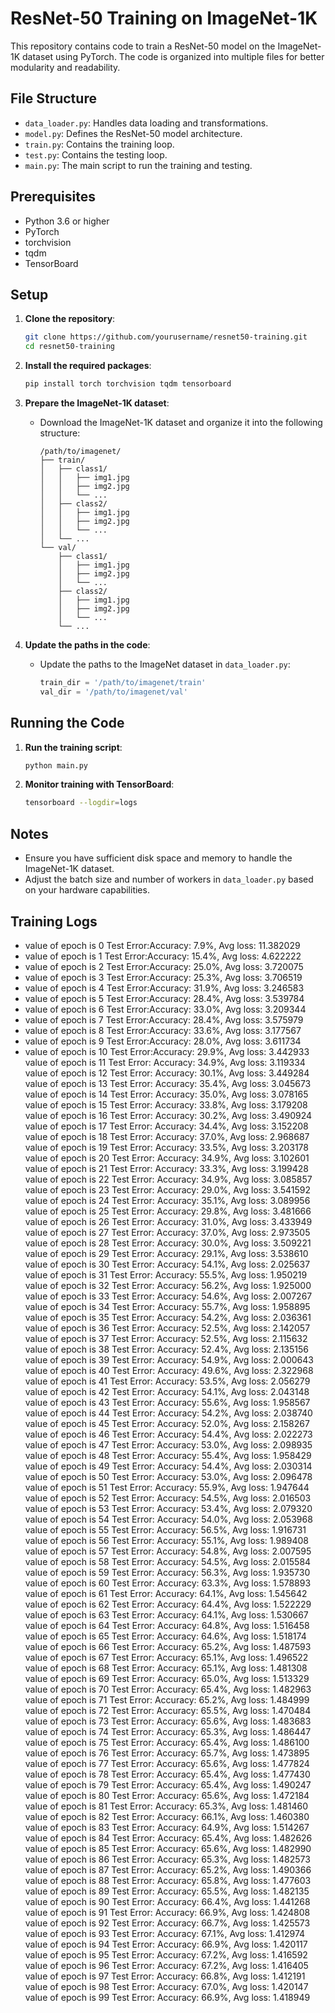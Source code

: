 # ResNet-50 Training on ImageNet-1K

This repository contains code to train a ResNet-50 model on the ImageNet-1K dataset using PyTorch. The code is organized into multiple files for better modularity and readability.

## File Structure

- `data_loader.py`: Handles data loading and transformations.
- `model.py`: Defines the ResNet-50 model architecture.
- `train.py`: Contains the training loop.
- `test.py`: Contains the testing loop.
- `main.py`: The main script to run the training and testing.

## Prerequisites

- Python 3.6 or higher
- PyTorch
- torchvision
- tqdm
- TensorBoard

## Setup

1. **Clone the repository**:
    ```sh
    git clone https://github.com/yourusername/resnet50-training.git
    cd resnet50-training
    ```

2. **Install the required packages**:
    ```sh
    pip install torch torchvision tqdm tensorboard
    ```

3. **Prepare the ImageNet-1K dataset**:
    - Download the ImageNet-1K dataset and organize it into the following structure:
      ```
      /path/to/imagenet/
      ├── train/
      │   ├── class1/
      │   │   ├── img1.jpg
      │   │   ├── img2.jpg
      │   │   └── ...
      │   ├── class2/
      │   │   ├── img1.jpg
      │   │   ├── img2.jpg
      │   │   └── ...
      │   └── ...
      └── val/
          ├── class1/
          │   ├── img1.jpg
          │   ├── img2.jpg
          │   └── ...
          ├── class2/
          │   ├── img1.jpg
          │   ├── img2.jpg
          │   └── ...
          └── ...
      ```

4. **Update the paths in the code**:
    - Update the paths to the ImageNet dataset in `data_loader.py`:
      ```python
      train_dir = '/path/to/imagenet/train'
      val_dir = '/path/to/imagenet/val'
      ```

## Running the Code

1. **Run the training script**:
    ```sh
    python main.py
    ```

2. **Monitor training with TensorBoard**:
    ```sh
    tensorboard --logdir=logs
    ```

## Notes

- Ensure you have sufficient disk space and memory to handle the ImageNet-1K dataset.
- Adjust the batch size and number of workers in `data_loader.py` based on your hardware capabilities.

## Training Logs

- value of epoch is 0 Test Error:Accuracy: 7.9%, Avg loss: 11.382029
- value of epoch is 1 Test Error:Accuracy: 15.4%, Avg loss: 4.622222
- value of epoch is 2 Test Error:Accuracy: 25.0%, Avg loss: 3.720075
- value of epoch is 3 Test Error:Accuracy: 25.3%, Avg loss: 3.706519
- value of epoch is 4 Test Error:Accuracy: 31.9%, Avg loss: 3.246583
- value of epoch is 5 Test Error:Accuracy: 28.4%, Avg loss: 3.539784
- value of epoch is 6 Test Error:Accuracy: 33.0%, Avg loss: 3.209344
- value of epoch is 7 Test Error:Accuracy: 28.4%, Avg loss: 3.575979
- value of epoch is 8 Test Error:Accuracy: 33.6%, Avg loss: 3.177567
- value of epoch is 9 Test Error:Accuracy: 28.0%, Avg loss: 3.611734
- value of epoch is 10 Test Error:Accuracy: 29.9%, Avg loss: 3.442933
value of epoch is 11
Test Error:
Accuracy: 34.9%, Avg loss: 3.119334
value of epoch is 12
Test Error:
Accuracy: 30.1%, Avg loss: 3.449284
value of epoch is 13
Test Error:
Accuracy: 35.4%, Avg loss: 3.045673
value of epoch is 14
Test Error:
Accuracy: 35.0%, Avg loss: 3.078165
value of epoch is 15
Test Error:
Accuracy: 33.8%, Avg loss: 3.179208
value of epoch is 16
Test Error:
Accuracy: 30.2%, Avg loss: 3.490924
value of epoch is 17
Test Error:
Accuracy: 34.4%, Avg loss: 3.152208
value of epoch is 18
Test Error:
Accuracy: 37.0%, Avg loss: 2.968687
value of epoch is 19
Test Error:
Accuracy: 33.5%, Avg loss: 3.203178
value of epoch is 20
Test Error:
Accuracy: 34.9%, Avg loss: 3.102601
value of epoch is 21
Test Error:
Accuracy: 33.3%, Avg loss: 3.199428
value of epoch is 22
Test Error:
Accuracy: 34.9%, Avg loss: 3.085857
value of epoch is 23
Test Error:
Accuracy: 29.0%, Avg loss: 3.541592
value of epoch is 24
Test Error:
Accuracy: 35.1%, Avg loss: 3.089956
value of epoch is 25
Test Error:
Accuracy: 29.8%, Avg loss: 3.481666
value of epoch is 26
Test Error:
Accuracy: 31.0%, Avg loss: 3.433949
value of epoch is 27
Test Error:
Accuracy: 37.0%, Avg loss: 2.973505
value of epoch is 28
Test Error:
Accuracy: 30.0%, Avg loss: 3.509221
value of epoch is 29
Test Error:
Accuracy: 29.1%, Avg loss: 3.538610
value of epoch is 30
Test Error:
Accuracy: 54.1%, Avg loss: 2.025637
value of epoch is 31
Test Error:
Accuracy: 55.5%, Avg loss: 1.950219
value of epoch is 32
Test Error:
Accuracy: 56.2%, Avg loss: 1.925000
value of epoch is 33
Test Error:
Accuracy: 54.6%, Avg loss: 2.007267
value of epoch is 34
Test Error:
Accuracy: 55.7%, Avg loss: 1.958895
value of epoch is 35
Test Error:
Accuracy: 54.2%, Avg loss: 2.036361
value of epoch is 36
Test Error:
Accuracy: 52.5%, Avg loss: 2.142057
value of epoch is 37
Test Error:
Accuracy: 52.5%, Avg loss: 2.115632
value of epoch is 38
Test Error:
Accuracy: 52.4%, Avg loss: 2.135156
value of epoch is 39
Test Error:
Accuracy: 54.9%, Avg loss: 2.000643
value of epoch is 40
Test Error:
Accuracy: 49.6%, Avg loss: 2.322968
value of epoch is 41
Test Error:
Accuracy: 53.5%, Avg loss: 2.056279
value of epoch is 42
Test Error:
Accuracy: 54.1%, Avg loss: 2.043148
value of epoch is 43
Test Error:
Accuracy: 55.6%, Avg loss: 1.958567
value of epoch is 44
Test Error:
Accuracy: 54.2%, Avg loss: 2.038740
value of epoch is 45
Test Error:
Accuracy: 52.0%, Avg loss: 2.158267
value of epoch is 46
Test Error:
Accuracy: 54.4%, Avg loss: 2.022273
value of epoch is 47
Test Error:
Accuracy: 53.0%, Avg loss: 2.098935
value of epoch is 48
Test Error:
Accuracy: 55.4%, Avg loss: 1.958429
value of epoch is 49
Test Error:
Accuracy: 54.4%, Avg loss: 2.030314
value of epoch is 50
Test Error:
Accuracy: 53.0%, Avg loss: 2.096478
value of epoch is 51
Test Error:
Accuracy: 55.9%, Avg loss: 1.947644
value of epoch is 52
Test Error:
Accuracy: 54.5%, Avg loss: 2.016503
value of epoch is 53
Test Error:
Accuracy: 53.4%, Avg loss: 2.079320
value of epoch is 54
Test Error:
Accuracy: 54.0%, Avg loss: 2.053968
value of epoch is 55
Test Error:
Accuracy: 56.5%, Avg loss: 1.916731
value of epoch is 56
Test Error:
Accuracy: 55.1%, Avg loss: 1.989408
value of epoch is 57
Test Error:
Accuracy: 54.8%, Avg loss: 2.007595
value of epoch is 58
Test Error:
Accuracy: 54.5%, Avg loss: 2.015584
value of epoch is 59
Test Error:
Accuracy: 56.3%, Avg loss: 1.935730
value of epoch is 60
Test Error:
Accuracy: 63.3%, Avg loss: 1.578893
value of epoch is 61
Test Error:
Accuracy: 64.1%, Avg loss: 1.545642
value of epoch is 62
Test Error:
Accuracy: 64.4%, Avg loss: 1.522229
value of epoch is 63
Test Error:
Accuracy: 64.1%, Avg loss: 1.530667
value of epoch is 64
Test Error:
Accuracy: 64.8%, Avg loss: 1.516458
value of epoch is 65
Test Error:
Accuracy: 64.6%, Avg loss: 1.518174
value of epoch is 66
Test Error:
Accuracy: 65.2%, Avg loss: 1.487593
value of epoch is 67
Test Error:
Accuracy: 65.1%, Avg loss: 1.496522
value of epoch is 68
Test Error:
Accuracy: 65.1%, Avg loss: 1.481308
value of epoch is 69
Test Error:
Accuracy: 65.0%, Avg loss: 1.513329
value of epoch is 70
Test Error:
Accuracy: 65.4%, Avg loss: 1.482963
value of epoch is 71
Test Error:
Accuracy: 65.2%, Avg loss: 1.484999
value of epoch is 72
Test Error:
Accuracy: 65.5%, Avg loss: 1.470484
value of epoch is 73
Test Error:
Accuracy: 65.6%, Avg loss: 1.483683
value of epoch is 74
Test Error:
Accuracy: 65.3%, Avg loss: 1.486447
value of epoch is 75
Test Error:
Accuracy: 65.4%, Avg loss: 1.486100
value of epoch is 76
Test Error:
Accuracy: 65.7%, Avg loss: 1.473895
value of epoch is 77
Test Error:
Accuracy: 65.6%, Avg loss: 1.477824
value of epoch is 78
Test Error:
Accuracy: 65.4%, Avg loss: 1.477430
value of epoch is 79
Test Error:
Accuracy: 65.4%, Avg loss: 1.490247
value of epoch is 80
Test Error:
Accuracy: 65.6%, Avg loss: 1.472184
value of epoch is 81
Test Error:
Accuracy: 65.3%, Avg loss: 1.481460
value of epoch is 82
Test Error:
Accuracy: 66.1%, Avg loss: 1.460380
value of epoch is 83
Test Error:
Accuracy: 64.9%, Avg loss: 1.514267
value of epoch is 84
Test Error:
Accuracy: 65.4%, Avg loss: 1.482626
value of epoch is 85
Test Error:
Accuracy: 65.6%, Avg loss: 1.482990
value of epoch is 86
Test Error:
Accuracy: 65.3%, Avg loss: 1.482573
value of epoch is 87
Test Error:
Accuracy: 65.2%, Avg loss: 1.490366
value of epoch is 88
Test Error:
Accuracy: 65.8%, Avg loss: 1.477603
value of epoch is 89
Test Error:
Accuracy: 65.5%, Avg loss: 1.482135
value of epoch is 90
Test Error:
Accuracy: 66.4%, Avg loss: 1.441268
value of epoch is 91
Test Error:
Accuracy: 66.9%, Avg loss: 1.424808
value of epoch is 92
Test Error:
Accuracy: 66.7%, Avg loss: 1.425573
value of epoch is 93
Test Error:
Accuracy: 67.1%, Avg loss: 1.412974
value of epoch is 94
Test Error:
Accuracy: 66.9%, Avg loss: 1.420117
value of epoch is 95
Test Error:
Accuracy: 67.2%, Avg loss: 1.416592
value of epoch is 96
Test Error:
Accuracy: 67.2%, Avg loss: 1.416405
value of epoch is 97
Test Error:
Accuracy: 66.8%, Avg loss: 1.412191
value of epoch is 98
Test Error:
Accuracy: 67.0%, Avg loss: 1.420147
value of epoch is 99
Test Error:
Accuracy: 66.9%, Avg loss: 1.418949
